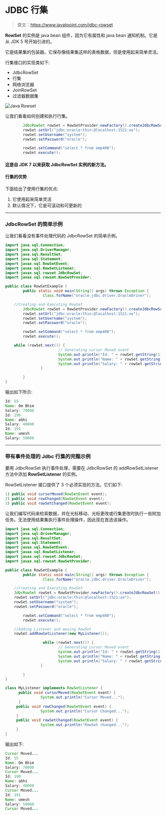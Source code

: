 # JDBC 行集

> 原文：<https://www.javatpoint.com/jdbc-rowset>

**RowSet** 的实例是 java bean 组件，因为它有属性和 java bean 通知机制。它是从 JDK 5 号开始引进的。

它是结果集的包装器。它保存像结果集这样的表格数据，但是使用起来简单灵活。

行集接口的实现类如下:

*   JdbcRowSet
*   行集
*   网络浏览器
*   JoinRowSet
*   过滤器数据集

![Java Rowset](../img/0cf79c85a6c4cf907ea79c0a8253c55f.png)

让我们看看如何创建和执行行集。

```java
        JdbcRowSet rowSet = RowSetProvider.newFactory().createJdbcRowSet();
        rowSet.setUrl("jdbc:oracle:thin:@localhost:1521:xe");
        rowSet.setUsername("system");
        rowSet.setPassword("oracle");

        rowSet.setCommand("select * from emp400");
        rowSet.execute();

```

#### 这是自 JDK 7 以来获取 JdbcRowSet 实例的新方法。

#### 行集的优势

下面给出了使用行集的优点:

1.  它使用起来简单灵活
2.  默认情况下，它是可滚动和可更新的

* * *

### JdbcRowSet 的简单示例

让我们看看没有事件处理代码的 JdbcRowSet 的简单示例。

```java
import java.sql.Connection;
import java.sql.DriverManager;
import java.sql.ResultSet;
import java.sql.Statement;
import javax.sql.RowSetEvent;
import javax.sql.RowSetListener;
import javax.sql.rowset.JdbcRowSet;
import javax.sql.rowset.RowSetProvider;

public class RowSetExample {
        public static void main(String[] args) throws Exception {
                 Class.forName("oracle.jdbc.driver.OracleDriver");

	//Creating and Executing RowSet
        JdbcRowSet rowSet = RowSetProvider.newFactory().createJdbcRowSet();
        rowSet.setUrl("jdbc:oracle:thin:@localhost:1521:xe");
        rowSet.setUsername("system");
        rowSet.setPassword("oracle");

        rowSet.setCommand("select * from emp400");
        rowSet.execute();

	while (rowSet.next()) {
                        // Generating cursor Moved event
                        System.out.println("Id: " + rowSet.getString(1));
                        System.out.println("Name: " + rowSet.getString(2));
                        System.out.println("Salary: " + rowSet.getString(3));
                }

        }
}

```

输出如下所示:

```java
Id: 55
Name: Om Bhim
Salary: 70000
Id: 190
Name: abhi
Salary: 40000
Id: 191
Name: umesh
Salary: 50000

```

* * *

### 带有事件处理的 Jdbc 行集的完整示例

要用 JdbcRowSet 执行事件处理，需要在 JdbcRowSet 的 addRowSetListener 方法中添加 **RowSetListener** 的实例。

RowSetListener 接口提供了 3 个必须实现的方法。它们如下:

```java
1) public void cursorMoved(RowSetEvent event);
2) public void rowChanged(RowSetEvent event);
3) public void rowSetChanged(RowSetEvent event);

```

让我们编写代码来检索数据，并在光标移动、光标更改或行集更改时执行一些附加任务。无法使用结果集执行事件处理操作，因此现在首选该操作。

```java
import java.sql.Connection;
import java.sql.DriverManager;
import java.sql.ResultSet;
import java.sql.Statement;
import javax.sql.RowSetEvent;
import javax.sql.RowSetListener;
import javax.sql.rowset.JdbcRowSet;
import javax.sql.rowset.RowSetProvider;

public class RowSetExample {
        public static void main(String[] args) throws Exception {
                 Class.forName("oracle.jdbc.driver.OracleDriver");

	//Creating and Executing RowSet
	JdbcRowSet rowSet = RowSetProvider.newFactory().createJdbcRowSet();
	rowSet.setUrl("jdbc:oracle:thin:@localhost:1521:xe");
	rowSet.setUsername("system");
	rowSet.setPassword("oracle");

        rowSet.setCommand("select * from emp400");
        rowSet.execute();

	//Adding Listener and moving RowSet
	rowSet.addRowSetListener(new MyListener());

                 while (rowSet.next()) {
                        // Generating cursor Moved event
                        System.out.println("Id: " + rowSet.getString(1));
                        System.out.println("Name: " + rowSet.getString(2));
                        System.out.println("Salary: " + rowSet.getString(3));
                }

        }
}

class MyListener implements RowSetListener {
      public void cursorMoved(RowSetEvent event) {
                System.out.println("Cursor Moved...");
      }
     public void rowChanged(RowSetEvent event) {
                System.out.println("Cursor Changed...");
     }
     public void rowSetChanged(RowSetEvent event) {
                System.out.println("RowSet changed...");
     }
}

```

输出如下:

```java
Cursor Moved...
Id: 55
Name: Om Bhim
Salary: 70000
Cursor Moved...
Id: 190
Name: abhi
Salary: 40000
Cursor Moved...
Id: 191
Name: umesh
Salary: 50000
Cursor Moved...

```